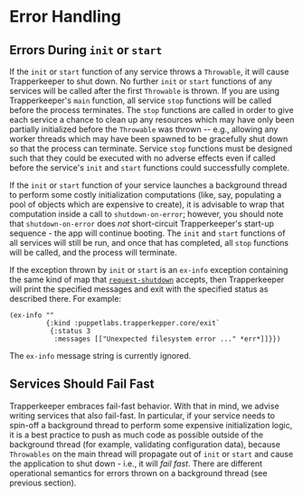 # Error Handling

## Errors During `init` or `start`

If the `init` or `start` function of any service throws a `Throwable`, it will cause Trapperkeeper to shut down.  No further `init` or `start` functions of any services will be called after the first `Throwable` is thrown.  If you are using Trapperkeeper's `main` function, all service `stop` functions will be called before the process terminates.  The `stop` functions are called in order to give each service a chance to clean up any resources which may have only been partially initialized before the `Throwable` was thrown -- e.g., allowing any worker threads which may have been spawned to be gracefully shut down so that the process can terminate.  Service `stop` functions must be designed such that they could be executed with no adverse effects even if called before the service's `init` and `start` functions could successfully complete.

If the `init` or `start` function of your service launches a background thread to perform some costly initialization computations (like, say, populating a pool of objects which are expensive to create), it is advisable to wrap that computation inside a call to `shutdown-on-error`; however, you should note that `shutdown-on-error` does *not* short-circuit Trapperkeeper's start-up sequence - the app will continue booting.  The `init` and `start` functions of all services will still be run, and once that has completed, all `stop` functions will be called, and the process will terminate.

If the exception thrown by `init` or `start` is an `ex-info` exception
containing the same kind of map that
[`request-shutdown`](Built-in-Shutdown-Service.md#request-shutdown)
accepts, then Trapperkeeper will print the specified messages and exit
with the specified status as described there.  For example:

    (ex-info ""
             {:kind :puppetlabs.trapperkepper.core/exit`
              {:status 3
               :messages [["Unexpected filesystem error ..." *err*]]}})

The `ex-info` message string is currently ignored.

## Services Should Fail Fast

Trapperkeeper embraces fail-fast behavior.  With that in mind, we advise writing services that also fail-fast.  In particular, if your service needs to spin-off a background thread to perform some expensive initialization logic, it is a best practice to push as much code as possible outside of the background thread (for example, validating configuration data), because `Throwables` on the main thread will propagate out of `init` or `start` and cause the application to shut down - i.e., it will *fail fast*.  There are different operational semantics for errors thrown on a background thread (see previous section).
